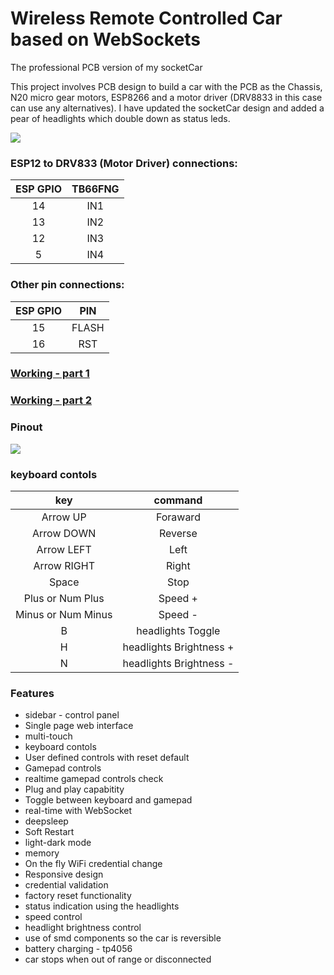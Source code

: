 # Wireless Remote Controlled Car based on WebSockets #  
The professional PCB version of my socketCar

This project involves PCB design to build a car with the PCB as the Chassis, N20 micro gear motors, ESP8266 and a motor driver (DRV8833 in this case can use any alternatives).
I have updated the socketCar design and added a pear of headlights which double down as status leds.

<img src="https://raw.githubusercontent.com/Prateek7805/Wireless_Remote_Controlled_Car_based_on_Websockets/main/2.JPG" max-width='350' height='auto'/>
 
### ESP12 to DRV833 (Motor Driver) connections: ###
| ESP GPIO  | TB66FNG  |
|:---------:|:--------:|
| 14        | IN1      |
| 13        | IN2      |
| 12        | IN3      |            
| 5         | IN4      |


### Other pin connections: ###
| ESP GPIO  | PIN      |
|:---------:|:--------:|
| 15        | FLASH    |
| 16        | RST      |

### [ Working - part 1](https://www.instagram.com/p/CWa1VD3lScI/) ###
### [ Working - part 2](https://www.instagram.com/p/CWd5ZtoFdUe/) ###
  
### Pinout ###
<img src="https://raw.githubusercontent.com/Prateek7805/Wireless_Remote_Controlled_Car_based_on_Websockets/main/pinout.JPG" max-width='250' height='auto'/>

### keyboard contols ###
| key                | command                 |
|:------------------:|:-----------------------:|
| Arrow UP           | Foraward                |
| Arrow DOWN         | Reverse                 |
| Arrow LEFT         | Left                    |
| Arrow RIGHT        | Right                   |
| Space              | Stop                    |
| Plus or Num Plus   | Speed +                 |
| Minus or Num Minus | Speed -                 |
| B                  | headlights Toggle       |
| H                  | headlights Brightness + |
| N                  | headlights Brightness - |

### Features ###
* sidebar - control panel
* Single page web interface
* multi-touch
* keyboard contols
* User defined controls with reset default
* Gamepad controls 
* realtime gamepad controls check
* Plug and play capabitity
* Toggle between keyboard and gamepad
* real-time with WebSocket
* deepsleep
* Soft Restart
* light-dark mode
* memory
* On the fly WiFi credential change
* Responsive design
* credential validation 
* factory reset functionality
* status indication using the headlights
* speed control
* headlight brightness control
* use of smd components so the car is reversible
* battery charging - tp4056
* car stops when out of range or disconnected
